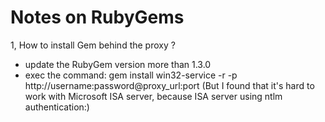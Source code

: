 Notes on RubyGems
===========

1, How to install Gem behind the proxy ?

- update the RubyGem version more than 1.3.0
- exec the command: gem install win32-service -r -p http://username:password@proxy_url:port (But I found that it's hard to work with Microsoft ISA server, because ISA server using ntlm authentication:)
